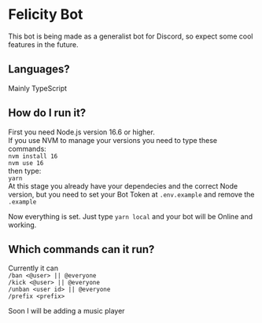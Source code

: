 # Felicity Bot

This bot is being made as a generalist bot for Discord, so expect some cool features in the future.

## Languages?
Mainly TypeScript

## How do I run it?

First you need Node.js version 16.6 or higher.\
If you use NVM to manage your versions you need to type these commands:\
`nvm install 16`\
`nvm use 16`\
then type:\
`yarn`\
At this stage you already have your dependecies and the correct Node version, but you need to set your Bot Token at `.env.example` and remove the `.example`

Now everything is set. Just type `yarn local` and your bot will be Online and working.

## Which commands can it run?

Currently it can \
`/ban <@user> || @everyone` \
`/kick <@user> || @everyone` \
`/unban <user id> || @everyone` \
`/prefix <prefix>`


Soon I will be adding a music player